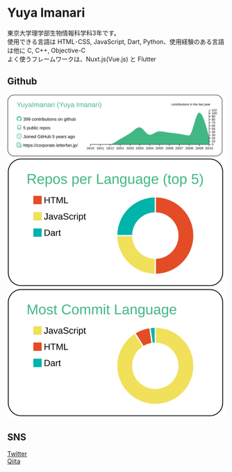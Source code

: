 # Yuya Imanari

東京大学理学部生物情報科学科3年です。  
使用できる言語は HTML･CSS, JavaScript, Dart, Python、使用経験のある言語は他に C, C++, Objective-C  
よく使うフレームワークは、Nuxt.js(Vue.js) と Flutter  
<!-- [株式会社Lightblue Technology](https://www.lightblue-tech.com/)でのインターンを経て、[株式会社レターファン](https://corporate.letterfan.jp/)を起業し、開発に全力を注いでいます。 -->

## Github

[![](https://raw.githubusercontent.com/YuyaImanari/YuyaImanari/master/profile-summary-card-output/vue/0-profile-details.svg)](https://github.com/vn7n24fzkq/github-profile-summary-cards)
[![](https://raw.githubusercontent.com/YuyaImanari/YuyaImanari/master/profile-summary-card-output/vue/1-repos-per-language.svg)](https://github.com/vn7n24fzkq/github-profile-summary-cards)
[![](https://raw.githubusercontent.com/YuyaImanari/YuyaImanari/master/profile-summary-card-output/vue/2-most-commit-language.svg)](https://github.com/vn7n24fzkq/github-profile-summary-cards)
<!--
[![](https://raw.githubusercontent.com/YuyaImanari/YuyaImanari/master/profile-summary-card-output/vue/3-stats.svg)](https://github.com/vn7n24fzkq/github-profile-summary-cards)
-->

## SNS

[Twitter](https://twitter.com/y_i1029)  
[Qiita](https://qiita.com/yuya_i1029)

<!--
**YuyaImanari/YuyaImanari** is a ✨ _special_ ✨ repository because its `README.md` (this file) appears on your GitHub profile.

Here are some ideas to get you started:

- 🔭 I’m currently working on ...
- 🌱 I’m currently learning ...
- 👯 I’m looking to collaborate on ...
- 🤔 I’m looking for help with ...
- 💬 Ask me about ...
- 📫 How to reach me: ...
- 😄 Pronouns: ...
- ⚡ Fun fact: ...
-->
